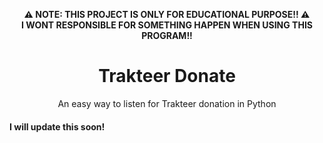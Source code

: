 <p align="center"><b>⚠️ NOTE: THIS PROJECT IS ONLY FOR EDUCATIONAL PURPOSE!! ⚠️<br>I WONT RESPONSIBLE FOR SOMETHING HAPPEN WHEN USING THIS PROGRAM!!</b></p>

<h1 align="center">Trakteer Donate</h1>
<p align="center">An easy way to listen for Trakteer donation in Python</p>

#### I will update this soon!
